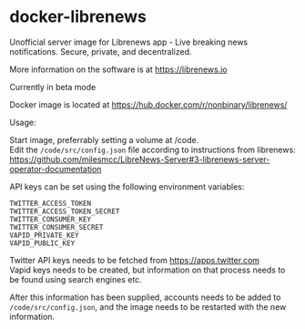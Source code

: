# docker-librenews

Unofficial server image for Librenews app - Live breaking news notifications. Secure, private, and decentralized.

More information on the software is at https://librenews.io

Currently in beta mode

Docker image is located at https://hub.docker.com/r/nonbinary/librenews/

Usage:

Start image, preferrably setting a volume at /code.  
Edit the `/code/src/config.json` file according to instructions from
librenews: https://github.com/milesmcc/LibreNews-Server#3-librenews-server-operator-documentation

API keys can be set using the following environment variables:

    TWITTER_ACCESS_TOKEN
    TWITTER_ACCESS_TOKEN_SECRET
    TWITTER_CONSUMER_KEY
    TWITTER_CONSUMER_SECRET
    VAPID_PRIVATE_KEY
    VAPID_PUBLIC_KEY

Twitter API keys needs to be fetched from https://apps.twitter.com   
Vapid keys needs to be created, but information on that process needs to be found using search engines etc.

After this information has been supplied, accounts needs to be added to `/code/src/config.json`, and the image
needs to be restarted with the new information.
